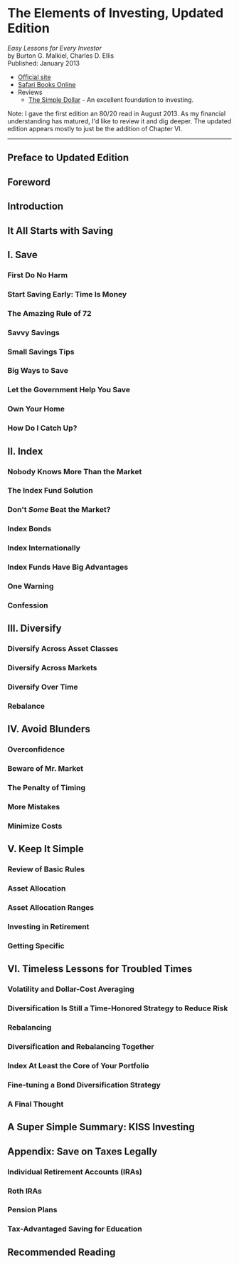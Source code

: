 # The Elements of Investing, Updated Edition
*Easy Lessons for Every Investor*<br>
by Burton G. Malkiel, Charles D. Ellis<br>
Published: January 2013

- [Official site](http://www.wiley.com/WileyCDA/WileyTitle/productCd-1118484878.html)
- [Safari Books Online](https://www.safaribooksonline.com/library/view/the-elements-of/9781118484876/)
- Reviews
  - [The Simple Dollar](http://www.thesimpledollar.com/review-the-elements-of-investing/) - An excellent foundation to investing.

Note: I gave the first edition an 80/20 read in August 2013.  As my financial understanding has matured, I'd like to review it and dig deeper.  The updated edition appears mostly to just be the addition of Chapter VI.

---

## Preface to Updated Edition
## Foreword
## Introduction
## It All Starts with Saving

## I. Save
### First Do No Harm
### Start Saving Early: Time Is Money
### The Amazing Rule of 72
### Savvy Savings
### Small Savings Tips
### Big Ways to Save
### Let the Government Help You Save
### Own Your Home
### How Do I Catch Up?

## II. Index
### Nobody Knows More Than the Market
### The Index Fund Solution
### Don't *Some* Beat the Market?
### Index Bonds
### Index Internationally
### Index Funds Have Big Advantages
### One Warning
### Confession

## III. Diversify
### Diversify Across Asset Classes
### Diversify Across Markets
### Diversify Over Time
### Rebalance

## IV. Avoid Blunders
### Overconfidence
### Beware of Mr. Market
### The Penalty of Timing
### More Mistakes
### Minimize Costs

## V. Keep It Simple
### Review of Basic Rules
### Asset Allocation
### Asset Allocation Ranges
### Investing in Retirement
### Getting Specific

## VI. Timeless Lessons for Troubled Times
### Volatility and Dollar-Cost Averaging
### Diversification Is Still a Time-Honored Strategy to Reduce Risk
### Rebalancing
### Diversification and Rebalancing Together
### Index At Least the Core of Your Portfolio
### Fine-tuning a Bond Diversification Strategy
### A Final Thought

## A Super Simple Summary: KISS Investing

## Appendix: Save on Taxes Legally
### Individual Retirement Accounts (IRAs)
### Roth IRAs
### Pension Plans
### Tax-Advantaged Saving for Education

## Recommended Reading
